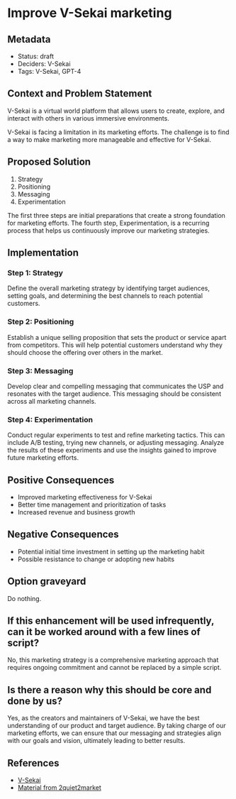 # Improve V-Sekai marketing

## Metadata

- Status: draft <!-- draft | proposed | rejected | accepted | deprecated | superseded by -->
- Deciders: V-Sekai
- Tags: V-Sekai, GPT-4

## Context and Problem Statement

V-Sekai is a virtual world platform that allows users to create, explore, and interact with others in various immersive environments.

V-Sekai is facing a limitation in its marketing efforts. The challenge is to find a way to make marketing more manageable and effective for V-Sekai.

## Proposed Solution

1. Strategy
2. Positioning
3. Messaging
4. Experimentation

The first three steps are initial preparations that create a strong foundation for marketing efforts. The fourth step, Experimentation, is a recurring process that helps us continuously improve our marketing strategies.

## Implementation

### Step 1: Strategy

Define the overall marketing strategy by identifying target audiences, setting goals, and determining the best channels to reach potential customers.

### Step 2: Positioning

Establish a unique selling proposition that sets the product or service apart from competitors. This will help potential customers understand why they should choose the offering over others in the market.

### Step 3: Messaging

Develop clear and compelling messaging that communicates the USP and resonates with the target audience. This messaging should be consistent across all marketing channels.

### Step 4: Experimentation

Conduct regular experiments to test and refine marketing tactics. This can include A/B testing, trying new channels, or adjusting messaging. Analyze the results of these experiments and use the insights gained to improve future marketing efforts.

## Positive Consequences

- Improved marketing effectiveness for V-Sekai
- Better time management and prioritization of tasks
- Increased revenue and business growth

## Negative Consequences

- Potential initial time investment in setting up the marketing habit
- Possible resistance to change or adopting new habits

## Option graveyard

Do nothing.

## If this enhancement will be used infrequently, can it be worked around with a few lines of script?

No, this marketing strategy is a comprehensive marketing approach that requires ongoing commitment and cannot be replaced by a simple script.

## Is there a reason why this should be core and done by us?

Yes, as the creators and maintainers of V-Sekai, we have the best understanding of our product and target audience. By taking charge of our marketing efforts, we can ensure that our messaging and strategies align with our goals and vision, ultimately leading to better results.

## References

- [V-Sekai](https://v-sekai.org/)
- [Material from 2quiet2market](https://2quiet2market.com)